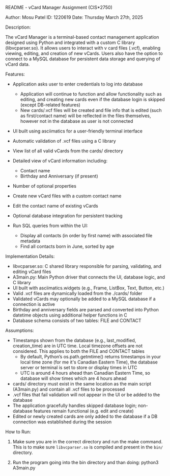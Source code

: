 README - vCard Manager Assignment (CIS*2750)

Author: Mosu Patel
ID: 1220619
Date: Thursday March 27th, 2025


Description:

The vCard Manager is a terminal-based contact management application designed using Python and integrated with a custom C library (libvcparser.so). It allows users to interact with v card files (.vcf), enabling viewing, editing, and creation of new vCards. Users also have the option to connect to a MySQL database for persistent data storage and querying of vCard data.


Features:
- Application asks user to enter credentials to log into database
  - Application will continue to function and allow functionality such as editing, and creating new cards even if the database login is skipped (except DB-related features)
  - New cards/.vcf files will be created and file info that is edited (such as first/contact name) will be reflected in the files themselves, however not in the database as user is not connected

- UI built using asciimatics for a user-friendly terminal interface
- Automatic validation of .vcf files using a C library
- View list of all valid vCards from the cards/ directory
- Detailed view of vCard information including:
  - Contact name
  - Birthday and Anniversary (if present)
-   Number of optional properties

- Create new vCard files with a custom contact name
- Edit the contact name of existing vCards
- Optional database integration for persistent tracking

- Run SQL queries from within the UI:
  - Display all contacts (in order by first name) with associated file metadata
  - Find all contacts born in June, sorted by age


Implementation Details:

- libvcparser.so: C shared library responsible for parsing, validating, and editing vCard files
- A3main.py: Main Python driver that connects the UI, database logic, and C library
- UI built with asciimatics.widgets (e.g., Frame, ListBox, Text, Button, etc.)
- Valid .vcf files are dynamically loaded from the ./cards/ folder
- Validated vCards may optionally be added to a MySQL database if a connection is active
- Birthday and anniversary fields are parsed and converted into Python datetime objects using additional helper functions in C
- Database schema consists of two tables: FILE and CONTACT

Assumptions:

- Timestamps shown from the database (e.g., last_modified, creation_time) are in UTC time. Local timezone offsets are not considered. This applies to both the FILE and CONTACT tables
  - By default, Python’s os.path.getmtime() returns timestamps in your local time zone (for me it's Canadian Eastern Time), the database server or terminal is set to store or display times in UTC
  - UTC is around 4 hours ahead than Canadian Eastern Time, so database will show times which are 4 hours ahead 
- cards/ directory must exist in the same location as the main script (A3main.py) and contain all .vcf files to be processed
- .vcf files that fail validation will not appear in the UI or be added to the database
- The application gracefully handles skipped database login; non-database features remain functional (e.g. edit and create)
- Edited or newly created cards are only added to the database if a DB connection was established during the session

How to Run:

1. Make sure you are in the correct directory and run the make command. This is to make sure `libvcparser.so` is compiled and present in the `bin/` directory.

2. Run the program going into the bin directory and than doing: 
      python3 A3main.py
   